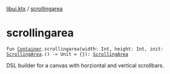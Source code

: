 [libui.ktx](README.md) / [scrollingarea](scrollingarea.md)

# scrollingarea

`fun `[`Container`](-container/README.md)`.scrollingarea(width: Int, height: Int, init: `[`ScrollingArea`](-scrolling-area/README.md)`.() -> Unit = {}): `[`ScrollingArea`](-scrolling-area/README.md)

DSL builder for a canvas with horziontal and vertical scrollbars.

